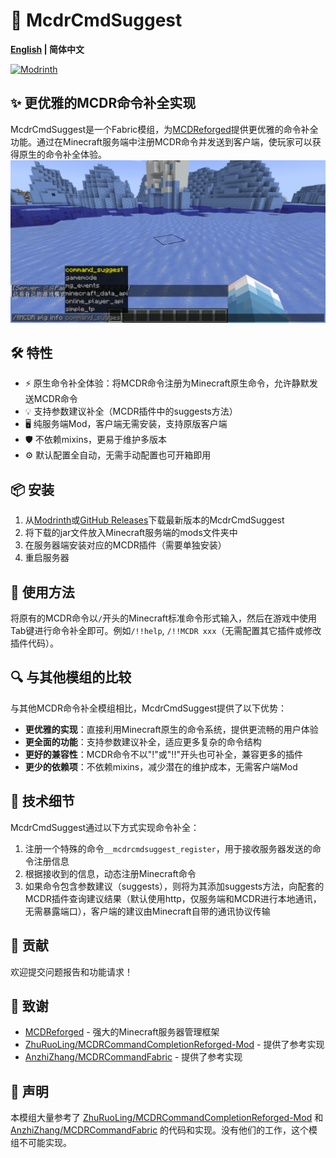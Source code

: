 # 🚀 McdrCmdSuggest

**[English](./README.en.md) | 简体中文**

[![Modrinth](https://img.shields.io/modrinth/v/mcdrcmdsuggest?logo=modrinth&label=Modrinth&color=%2300AF5C)](https://modrinth.com/mod/mcdrcmdsuggest)

## ✨ 更优雅的MCDR命令补全实现

McdrCmdSuggest是一个Fabric模组，为[MCDReforged](https://github.com/Fallen-Breath/MCDReforged)提供更优雅的命令补全功能。通过在Minecraft服务端中注册MCDR命令并发送到客户端，使玩家可以获得原生的命令补全体验。
![1757522576816](image/1757522576816.png)

## 🛠️ 特性

- ⚡ 原生命令补全体验：将MCDR命令注册为Minecraft原生命令，允许静默发送MCDR命令
- 💡 支持参数建议补全（MCDR插件中的suggests方法）
- 🖥️ 纯服务端Mod，客户端无需安装，支持原版客户端
- 🛡️ 不依赖mixins，更易于维护多版本
- ⚙️ 默认配置全自动，无需手动配置也可开箱即用

## 📦 安装

1. 从[Modrinth](https://modrinth.com/mod/mcdrcmdsuggest)或[GitHub Releases](https://github.com/PairZhu/McdrCmdSuggest/releases)下载最新版本的McdrCmdSuggest
2. 将下载的jar文件放入Minecraft服务端的mods文件夹中
3. 在服务器端安装对应的MCDR插件（需要单独安装）
4. 重启服务器

## 📝 使用方法

将原有的MCDR命令以`/`开头的Minecraft标准命令形式输入，然后在游戏中使用Tab键进行命令补全即可。例如`/!!help`, `/!!MCDR xxx`（无需配置其它插件或修改插件代码）。

## 🔍 与其他模组的比较

与其他MCDR命令补全模组相比，McdrCmdSuggest提供了以下优势：

- **更优雅的实现**：直接利用Minecraft原生的命令系统，提供更流畅的用户体验
- **更全面的功能**：支持参数建议补全，适应更多复杂的命令结构
- **更好的兼容性**：MCDR命令不以"!"或"!!"开头也可补全，兼容更多的插件
- **更少的依赖项**：不依赖mixins，减少潜在的维护成本，无需客户端Mod

## 🧩 技术细节

McdrCmdSuggest通过以下方式实现命令补全：

1. 注册一个特殊的命令`__mcdrcmdsuggest_register`，用于接收服务器发送的命令注册信息
2. 根据接收到的信息，动态注册Minecraft命令
3. 如果命令包含参数建议（suggests），则将为其添加suggests方法，向配套的MCDR插件查询建议结果（默认使用http，仅服务端和MCDR进行本地通讯，无需暴露端口），客户端的建议由Minecraft自带的通讯协议传输
 
## 🤝 贡献

欢迎提交问题报告和功能请求！

## 🙏 致谢

- [MCDReforged](https://github.com/Fallen-Breath/MCDReforged) - 强大的Minecraft服务器管理框架
- [ZhuRuoLing/MCDRCommandCompletionReforged-Mod](https://github.com/ZhuRuoLing/MCDRCommandCompletionReforged-Mod) - 提供了参考实现
- [AnzhiZhang/MCDRCommandFabric](https://github.com/AnzhiZhang/MCDRCommandFabric) - 提供了参考实现
  
## 📄 声明

本模组大量参考了 [ZhuRuoLing/MCDRCommandCompletionReforged-Mod](https://github.com/ZhuRuoLing/MCDRCommandCompletionReforged-Mod) 和 [AnzhiZhang/MCDRCommandFabric](https://github.com/AnzhiZhang/MCDRCommandFabric) 的代码和实现。没有他们的工作，这个模组不可能实现。